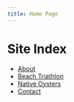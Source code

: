 ```yaml
---
title: Home Page
---
```


# Site Index

* [About](about.md)
* [Beach Triathlon](beach-triathlon.md)
* [Native Oysters](oysters.md)
* [Contact](contact.md)







